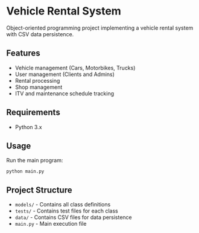 # Vehicle Rental System

Object-oriented programming project implementing a vehicle rental system with CSV data persistence.

## Features
- Vehicle management (Cars, Motorbikes, Trucks)
- User management (Clients and Admins)
- Rental processing
- Shop management
- ITV and maintenance schedule tracking

## Requirements
- Python 3.x

## Usage
Run the main program:
```
python main.py
```

## Project Structure
- `models/` - Contains all class definitions
- `tests/` - Contains test files for each class
- `data/` - Contains CSV files for data persistence
- `main.py` - Main execution file 